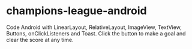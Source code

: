 # champions-league-android
Code Android with LinearLayout, RelativeLayout, ImageView, TextView, Buttons, onClickListeners and Toast.
Click the button to make a goal and clear the score at any time.
